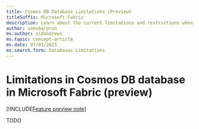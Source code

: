 ```yaml
---
title: Cosmos DB Database Limitations (Preview)
titleSuffix: Microsoft Fabric
description: Learn about the current limitations and restrictions when using Cosmos DB databases in Microsoft Fabric during the preview phase.
author: seesharprun
ms.author: sidandrews
ms.topic: concept-article
ms.date: 07/03/2025
ms.search.form: Databases Limitations
---
```


# Limitations in Cosmos DB database in Microsoft Fabric (preview)

[!INCLUDE[Feature preview note](../../includes/feature-preview-note.md)]

TODO
